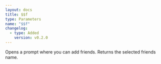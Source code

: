 ```yaml
---
layout: docs
title: $$f
type: Parameters
name: "$$f"
changelog:
  - type: Added
    version: v0.2.0
---
```

Opens a prompt where you can add friends. Returns the selected friends name.
